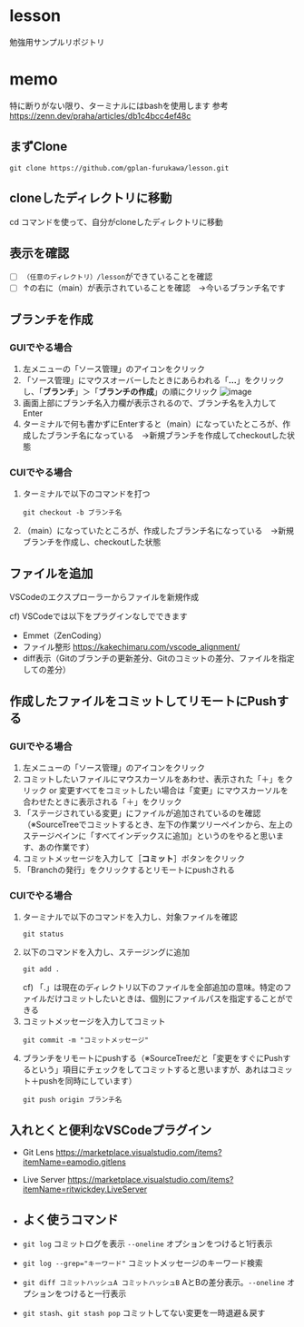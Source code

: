 # lesson
勉強用サンプルリポジトリ

# memo
特に断りがない限り、ターミナルにはbashを使用します
参考
https://zenn.dev/praha/articles/db1c4bcc4ef48c

## まずClone
```
git clone https://github.com/gplan-furukawa/lesson.git
```

## cloneしたディレクトリに移動
cd コマンドを使って、自分がcloneしたディレクトリに移動

## 表示を確認
- [ ]  `（任意のディレクトリ）/lesson`ができていることを確認
- [ ]  ↑の右に（main）が表示されていることを確認　→今いるブランチ名です

## ブランチを作成
### GUIでやる場合
1. 左メニューの「ソース管理」のアイコンをクリック
1. 「ソース管理」にマウスオーバーしたときにあらわれる「**…**」をクリックし、「**ブランチ**」＞「**ブランチの作成**」の順にクリック
![image](https://github.com/user-attachments/assets/59ba31c9-df05-400b-8f98-2ddcc5cb85a1)
1. 画面上部にブランチ名入力欄が表示されるので、ブランチ名を入力してEnter
1. ターミナルで何も書かずにEnterすると（main）になっていたところが、作成したブランチ名になっている　→新規ブランチを作成してcheckoutした状態

### CUIでやる場合
1. ターミナルで以下のコマンドを打つ
   ```
   git checkout -b ブランチ名
   ```
1. （main）になっていたところが、作成したブランチ名になっている　→新規ブランチを作成し、checkoutした状態

## ファイルを追加
VSCodeのエクスプローラーからファイルを新規作成

cf) VSCodeでは以下をプラグインなしでできます
* Emmet（ZenCoding）
* ファイル整形 https://kakechimaru.com/vscode_alignment/
* diff表示（Gitのブランチの更新差分、Gitのコミットの差分、ファイルを指定しての差分）

## 作成したファイルをコミットしてリモートにPushする
### GUIでやる場合
1. 左メニューの「ソース管理」のアイコンをクリック
2. コミットしたいファイルにマウスカーソルをあわせ、表示された「＋」をクリック or 変更すべてをコミットしたい場合は「変更」にマウスカーソルを合わせたときに表示される「＋」をクリック
3. 「ステージされている変更」にファイルが追加されているのを確認（※SourceTreeでコミットするとき、左下の作業ツリーペインから、左上のステージペインに「すべてインデックスに追加」というのをやると思います、あの作業です）
4. コミットメッセージを入力して［**コミット**］ボタンをクリック
5. 「Branchの発行」をクリックするとリモートにpushされる
### CUIでやる場合
1. ターミナルで以下のコマンドを入力し、対象ファイルを確認
    ```
    git status
    ```
1. 以下のコマンドを入力し、ステージングに追加
    ```
    git add .
    ```
    cf) 「.」は現在のディレクトリ以下のファイルを全部追加の意味。特定のファイルだけコミットしたいときは、個別にファイルパスを指定することができる
1. コミットメッセージを入力してコミット
    ```
    git commit -m "コミットメッセージ"
    ```
1. ブランチをリモートにpushする（※SourceTreeだと「変更をすぐにPushするという」項目にチェックをしてコミットすると思いますが、あれはコミット＋pushを同時にしています）
    ```
    git push origin ブランチ名
    ```

## 入れとくと便利なVSCodeプラグイン
* Git Lens https://marketplace.visualstudio.com/items?itemName=eamodio.gitlens
* Live Server https://marketplace.visualstudio.com/items?itemName=ritwickdey.LiveServer

* ## よく使うコマンド
* `git log` コミットログを表示 `--oneline` オプションをつけると1行表示
* `git log --grep="キーワード"` コミットメッセージのキーワード検索
* `git diff コミットハッシュA コミットハッシュB` AとBの差分表示。`--oneline` オプションをつけると一行表示
* `git stash`、`git stash pop` コミットしてない変更を一時退避＆戻す
